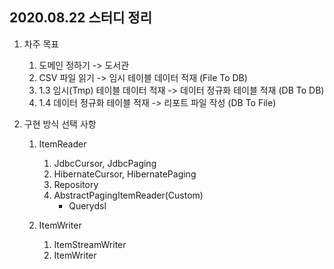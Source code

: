 ## 2020.08.22 스터디 정리

1. 차주 목표
    1) 도메인 정하기 -> 도서관
    2) CSV 파일 읽기 -> 임시 테이블 데이터 적재
        (File To DB)
    3) 1.3 임시(Tmp) 테이블 데이터 적재 -> 데이터 정규화 테이블 적재
        (DB To DB)
    4) 1.4 데이터 정규화 테이블 적재 -> 리포트 파일 작성
        (DB To File)

2. 구현 방식 선택 사항 
    1) ItemReader
        1) JdbcCursor, JdbcPaging
        2) HibernateCursor, HibernatePaging
        3) Repository
        4) AbstractPagingItemReader(Custom)
            - Querydsl

    2) ItemWriter
        1) ItemStreamWriter
        2) ItemWriter